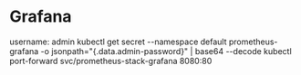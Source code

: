 # Grafana
username: admin
kubectl get secret --namespace default prometheus-grafana -o jsonpath="{.data.admin-password}" | base64 --decode
kubectl port-forward svc/prometheus-stack-grafana 8080:80
